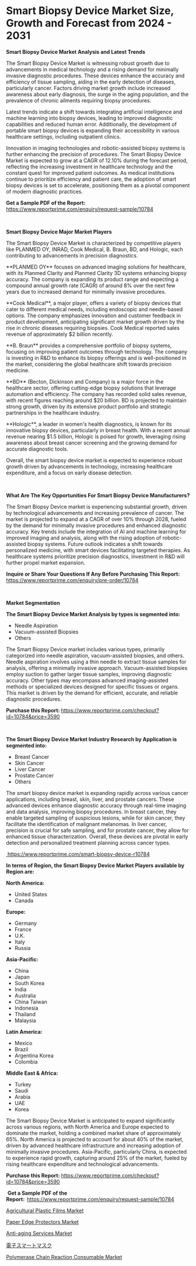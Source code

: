 <p><h1>Smart Biopsy Device Market Size, Growth and Forecast from 2024 - 2031</h1></p><p><strong>Smart Biopsy Device Market Analysis and Latest Trends</strong></p>
<p><p>The Smart Biopsy Device Market is witnessing robust growth due to advancements in medical technology and a rising demand for minimally invasive diagnostic procedures. These devices enhance the accuracy and efficiency of tissue sampling, aiding in the early detection of diseases, particularly cancer. Factors driving market growth include increased awareness about early diagnosis, the surge in the aging population, and the prevalence of chronic ailments requiring biopsy procedures. </p><p>Latest trends indicate a shift towards integrating artificial intelligence and machine learning into biopsy devices, leading to improved diagnostic capabilities and reduced human error. Additionally, the development of portable smart biopsy devices is expanding their accessibility in various healthcare settings, including outpatient clinics. </p><p>Innovation in imaging technologies and robotic-assisted biopsy systems is further enhancing the precision of procedures. The Smart Biopsy Device Market is expected to grow at a CAGR of 12.10% during the forecast period, reflecting the increasing investment in healthcare technology and the constant quest for improved patient outcomes. As medical institutions continue to prioritize efficiency and patient care, the adoption of smart biopsy devices is set to accelerate, positioning them as a pivotal component of modern diagnostic practices.</p></p>
<p><strong>Get a Sample PDF of the Report:&nbsp;</strong> <a href="https://www.reportprime.com/enquiry/request-sample/10784">https://www.reportprime.com/enquiry/request-sample/10784</a></p>
<p>&nbsp;</p>
<p><strong>Smart Biopsy Device Major Market Players</strong></p>
<p><p>The Smart Biopsy Device Market is characterized by competitive players like PLANMED OY, INRAD, Cook Medical, B. Braun, BD, and Hologic, each contributing to advancements in precision diagnostics.</p><p>**PLANMED OY** focuses on advanced imaging solutions for healthcare, with its Planmed Clarity and Planmed Clarity 3D systems enhancing biopsy accuracy. The company is expanding its product range and expecting a compound annual growth rate (CAGR) of around 8% over the next few years due to increased demand for minimally invasive procedures.</p><p>**Cook Medical**, a major player, offers a variety of biopsy devices that cater to different medical needs, including endoscopic and needle-based options. The company emphasizes innovation and customer feedback in product development, anticipating significant market growth driven by the rise in chronic diseases requiring biopsies. Cook Medical reported sales revenue of approximately $2 billion recently.</p><p>**B. Braun** provides a comprehensive portfolio of biopsy systems, focusing on improving patient outcomes through technology. The company is investing in R&D to enhance its biopsy offerings and is well-positioned in the market, considering the global healthcare shift towards precision medicine.</p><p>**BD** (Becton, Dickinson and Company) is a major force in the healthcare sector, offering cutting-edge biopsy solutions that leverage automation and efficiency. The company has recorded solid sales revenue, with recent figures reaching around $20 billion. BD is projected to maintain strong growth, driven by its extensive product portfolio and strategic partnerships in the healthcare industry.</p><p>**Hologic**, a leader in women's health diagnostics, is known for its innovative biopsy devices, particularly in breast health. With a recent annual revenue nearing $1.5 billion, Hologic is poised for growth, leveraging rising awareness about breast cancer screening and the growing demand for accurate diagnostic tools.</p><p>Overall, the smart biopsy device market is expected to experience robust growth driven by advancements in technology, increasing healthcare expenditure, and a focus on early disease detection.</p></p>
<p>&nbsp;</p>
<p><strong>What Are The Key Opportunities For Smart Biopsy Device Manufacturers?</strong></p>
<p><p>The Smart Biopsy Device market is experiencing substantial growth, driven by technological advancements and increasing prevalence of cancer. The market is projected to expand at a CAGR of over 10% through 2028, fueled by the demand for minimally invasive procedures and enhanced diagnostic accuracy. Key trends include the integration of AI and machine learning for improved imaging and analysis, along with the rising adoption of robotic-assisted biopsy systems. Future outlook indicates a shift towards personalized medicine, with smart devices facilitating targeted therapies. As healthcare systems prioritize precision diagnostics, investment in R&D will further propel market expansion.</p></p>
<p><strong>Inquire or Share Your Questions If Any Before Purchasing This Report:</strong> <a href="https://www.reportprime.com/enquiry/pre-order/10784">https://www.reportprime.com/enquiry/pre-order/10784</a></p>
<p>&nbsp;</p>
<p><strong>Market Segmentation</strong></p>
<p><strong>The Smart Biopsy Device Market Analysis by types is segmented into:</strong></p>
<p><ul><li>Needle Aspiration</li><li>Vacuum-assisted Biopsies</li><li>Others</li></ul></p>
<p><p>The Smart Biopsy Device market includes various types, primarily categorized into needle aspiration, vacuum-assisted biopsies, and others. Needle aspiration involves using a thin needle to extract tissue samples for analysis, offering a minimally invasive approach. Vacuum-assisted biopsies employ suction to gather larger tissue samples, improving diagnostic accuracy. Other types may encompass advanced imaging-assisted methods or specialized devices designed for specific tissues or organs. This market is driven by the demand for efficient, accurate, and reliable diagnostic procedures.</p></p>
<p><strong>Purchase this Report:&nbsp;</strong><a href="https://www.reportprime.com/checkout?id=10784&price=3590">https://www.reportprime.com/checkout?id=10784&price=3590</a></p>
<p>&nbsp;</p>
<p><strong>The Smart Biopsy Device Market Industry Research by Application is segmented into:</strong></p>
<p><ul><li>Breast Cancer</li><li>Skin Cancer</li><li>Liver Cancer</li><li>Prostate Cancer</li><li>Others</li></ul></p>
<p><p>The smart biopsy device market is expanding rapidly across various cancer applications, including breast, skin, liver, and prostate cancers. These advanced devices enhance diagnostic accuracy through real-time imaging and data analysis, improving biopsy procedures. In breast cancer, they enable targeted sampling of suspicious lesions, while for skin cancer, they facilitate the identification of malignant melanomas. In liver cancer, precision is crucial for safe sampling, and for prostate cancer, they allow for enhanced tissue characterization. Overall, these devices are pivotal in early detection and personalized treatment planning across cancer types.</p></p>
<p><a href="https://www.reportprime.com/smart-biopsy-device-r10784">&nbsp;https://www.reportprime.com/smart-biopsy-device-r10784</a></p>
<p><strong>In terms of Region, the Smart Biopsy Device Market Players available by Region are:</strong></p>
<p>
    <p> <strong> North America: </strong>
        <ul>
            <li>United States</li>
            <li>Canada</li>
        </ul>
        </p> 
    <p> <strong> Europe: </strong>
        <ul>
            <li>Germany</li>
            <li>France</li>
            <li>U.K.</li>
            <li>Italy</li>
            <li>Russia</li>
        </ul>
        </p> 
    <p> <strong> Asia-Pacific: </strong>
        <ul>
            <li>China</li>
            <li>Japan</li>
            <li>South Korea</li>
            <li>India</li>
            <li>Australia</li>
            <li>China Taiwan</li>
            <li>Indonesia</li>
            <li>Thailand</li>
            <li>Malaysia</li>
        </ul>
        </p> 
    <p> <strong> Latin America: </strong>
        <ul>
            <li>Mexico</li>
            <li>Brazil</li>
            <li>Argentina Korea</li>
            <li>Colombia</li>
        </ul>
        </p> 
    <p> <strong> Middle East & Africa: </strong>
        <ul>
            <li>Turkey</li>
            <li>Saudi</li>
            <li>Arabia</li>
            <li>UAE</li>
            <li>Korea</li>
        </ul>
    </p>
    </p>
<p><p>The Smart Biopsy Device Market is anticipated to expand significantly across various regions, with North America and Europe expected to dominate the market, holding a combined market share of approximately 65%. North America is projected to account for about 40% of the market, driven by advanced healthcare infrastructure and increasing adoption of minimally invasive procedures. Asia-Pacific, particularly China, is expected to experience rapid growth, capturing around 25% of the market, fueled by rising healthcare expenditure and technological advancements.</p></p>
<p><strong>Purchase this Report: </strong><a href="https://www.reportprime.com/checkout?id=10784&price=3590">https://www.reportprime.com/checkout?id=10784&price=3590</a></p>
<p>&nbsp;<strong>Get a Sample PDF of the Report:&nbsp;&nbsp;</strong><a href="https://www.reportprime.com/enquiry/request-sample/10784">https://www.reportprime.com/enquiry/request-sample/10784</a></p>
<p><strong></strong></p>
<p><p><a href="https://www.linkedin.com/pulse/agricultural-plastic-films-market-evolution-global-trends-regional-qwy7e?trackingId=G7xZYHQ7SK6HHJlQUcjL3g%3D%3D">Agricultural Plastic Films Market</a></p><p><a href="https://www.linkedin.com/pulse/global-paper-edge-protectors-market-focus-product-type-angular-ivwwe?trackingId=pxUA9rNYQAGqGol23nMvfg%3D%3D">Paper Edge Protectors Market</a></p><p><a href="https://medium.com/@laishakutch/the-anti-aging-services-market-has-experienced-impressive-growth-in-recent-years-expanding-its-f03f72f5fceb">Anti-aging Services Market</a></p><p><a href="https://medium.com/@hattietromp/electronic-smart-mask-market-%E3%81%AE%E3%82%B0%E3%83%AD%E3%83%BC%E3%83%90%E3%83%AB%E5%B8%82%E5%A0%B4%E6%A6%82%E8%A6%81%E3%81%AF-%E4%B8%96%E7%95%8C%E3%81%8A%E3%82%88%E3%81%B3%E4%B8%BB%E8%A6%81%E5%B8%82%E5%A0%B4%E3%81%AB%E3%81%8A%E3%81%91%E3%82%8B%E6%A5%AD%E7%95%8C%E3%81%AB%E5%BD%B1%E9%9F%BF%E3%82%92%E4%B8%8E%E3%81%88%E3%82%8B%E4%B8%BB%E8%A6%81%E3%81%AA%E3%83%88%E3%83%AC%E3%83%B3%E3%83%89%E3%81%AB%E3%81%A4%E3%81%84%E3%81%A6-%E7%8B%AC%E8%87%AA%E3%81%AE%E8%A6%96%E7%82%B9%E3%82%92%E6%8F%90%E4%BE%9B%E3%81%97%E3%81%BE%E3%81%99-6a44de8e7f0e">電子スマートマスク</a></p><p><a href="https://medium.com/@laishakutch/the-polymerase-chain-reaction-consumable-industry-analysis-report-offers-a-comprehensive-and-c3a8693aba46">Polymerase Chain Reaction Consumable Market</a></p></p>